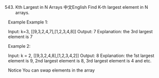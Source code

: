 543. Kth Largest in N Arrays
中文English
Find K-th largest element in N arrays.

Example
Example 1:

Input:
k=3, [[9,3,2,4,7],[1,2,3,4,8]]
Output:
7
Explanation:
the 3rd largest element is 7

Example 2:

Input:
k = 2, [[9,3,2,4,8],[1,2,3,4,2]]
Output:
8
Explanation:
the 1st largest element is 9, 2nd largest element is 8, 3rd largest element is 4 and etc.

Notice
You can swap elements in the array


